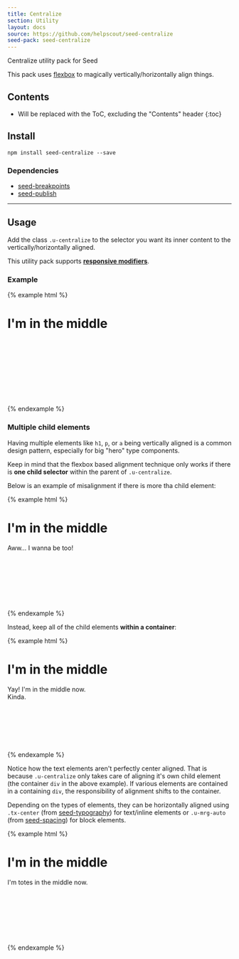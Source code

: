 ```yaml
---
title: Centralize
section: Utility
layout: docs
source: https://github.com/helpscout/seed-centralize
seed-pack: seed-centralize
---
```


Centralize utility pack for Seed

This pack uses [flexbox](https://philipwalton.github.io/solved-by-flexbox/demos/vertical-centering/) to magically vertically/horizontally align things.

## Contents

* Will be replaced with the ToC, excluding the "Contents" header
{:toc}

## Install

```
npm install seed-centralize --save
```


### Dependencies

* [seed-breakpoints](/seed/packs/seed-breakpoints)
* [seed-publish](/seed/packs/seed-publish)



---


## Usage

Add the class `.u-centralize` to the selector you want its inner content to the vertically/horizontally aligned.

This utility pack supports **[responsive modifiers](/seed/packs/seed-breakpoints/#responsive-modifiers)**.

### Example

{% example html %}
<div class="u-centralize t-bg-blue-200" style="height: 200px;">
  <h1>I'm in the middle</h1>
</div>
{% endexample %}


### Multiple child elements

Having multiple elements like `h1`, `p`, or `a` being vertically aligned is a common design pattern, especially for big "hero" type components.

Keep in mind that the flexbox based alignment technique only works if there is **one child selector** within the parent of `.u-centralize`.

Below is an example of misalignment if there is more tha child element:

{% example html %}
<div class="u-centralize t-bg-blue-200" style="height: 200px;">
  <h1>I'm in the middle</h1>
  <p>Aww… I wanna be too!</p>
</div>
{% endexample %}

Instead, keep all of the child elements **within a container**:

{% example html %}
<div class="u-centralize t-bg-blue-200" style="height: 200px;">
  <div>
    <h1>I'm in the middle</h1>
    <p>
      Yay! I'm in the middle now.<br>
      Kinda.
    </p>
  </div>
</div>
{% endexample %}

Notice how the text elements aren't perfectly center aligned. That is because `.u-centralize` only takes care of aligning it's own child element (the container `div` in the above example). If various elements are contained in a containing `div`, the responsibility of alignment shifts to the container.

Depending on the types of elements, they can be horizontally aligned using `.tx-center` (from [seed-typography](/seed/packs/seed-typography)) for text/inline elements or `.u-mrg-auto` (from [seed-spacing](/seed/packs/seed-spacing)) for block elements.

{% example html %}
<div class="u-centralize t-bg-blue-200" style="height: 200px;">
  <div class="tx-center">
    <h1>I'm in the middle</h1>
    <p>I'm totes in the middle now.</p>
  </div>
</div>
{% endexample %}
